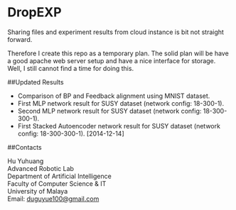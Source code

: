 DropEXP
=======

Sharing files and experiment results from cloud instance is bit not straight forward.

Therefore I create this repo as a temporary plan. The solid plan will be have a good apache web server setup and have a nice interface for storage. Well, I still cannot find a time for doing this.

##Updated Results

+ Comparison of BP and Feedback alignment using MNIST dataset.
+ First MLP network result for SUSY dataset (network config: 18-300-1).
+ Second MLP network result for SUSY dataset (network config: 18-300-300-1).
+ First Stacked Autoencoder network result for SUSY dataset (network config: 18-300-300-1). [2014-12-14]

##Contacts

Hu Yuhuang  
Advanced Robotic Lab  
Department of Artificial Intelligence  
Faculty of Computer Science & IT  
University of Malaya  
Email: duguyue100@gmail.com
